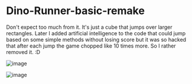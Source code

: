 # Dino-Runner-basic-remake

Don't expect too much from it. It's just a cube that jumps over larger rectangles. Later I added artificial intelligence to the code that could jump based on some simple methods without losing score but it was so hacked that after each jump the game chopped like 10 times more. So I rather removed it. :D

![image](https://user-images.githubusercontent.com/43612452/182961879-3d12380d-f072-41be-955c-c2cca71e2e29.png)

![image](https://user-images.githubusercontent.com/43612452/182961904-1c4f2a02-1030-48d2-ada2-821cc0dc9b54.png)
